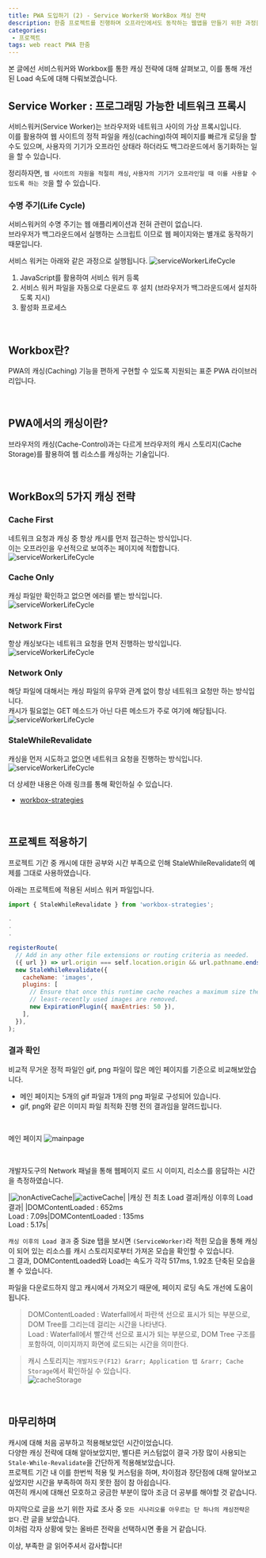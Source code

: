 ```yaml
---
title: PWA 도입하기 (2) - Service Worker와 WorkBox 캐싱 전략
description: 한줌 프로젝트를 진행하며 오프라인에서도 동작하는 웹앱을 만들기 위한 과정을 서술합니다.
categories:
 - 프로젝트
tags: web react PWA 한줌
---
```


본 글에선 서비스워커와 Workbox를 통한 캐싱 전략에 대해 살펴보고, 이를 통해 개선된 Load 속도에 대해 다뤄보겠습니다.

## Service Worker : 프로그래밍 가능한 네트워크 프록시
서비스워커(Service Worker)는 브라우저와 네트워크 사이의 가상 프록시입니다. <br>
이를 활용하여 웹 사이트의 정적 파일을 캐싱(caching)하여 페이지를 빠르개 로딩을 할 수도 있으며, 
사용자의 기기가 오프라인 상태라 하더라도 백그라운드에서 동기화하는 일을 할 수 있습니다.  

정리하자면, `웹 사이트의 자원을 적절히 캐싱`, `사용자의 기기가 오프라인일 때 이를 사용할 수 있도록 하는 것`을 할 수 있습니다.

### 수명 주기(Life Cycle)
서비스워커의 수명 주기는 웹 애플리케이션과 전혀 관련이 없습니다. <br>
브라우저가 백그라운드에서 실행하는 스크립트 이므로 웹 페이지와는 별개로 동작하기 때문입니다.

서비스 워커는 아래와 같은 과정으로 실행됩니다.
![serviceWorkerLifeCycle](/img/Caching/PWA_serviceWorker_LifeCycle.png)

1. JavaScript를 활용하여 서비스 워커 등록
2. 서비스 워커 파일을 자동으로 다운로드 후 설치 (브라우저가 백그라운드에서 설치하도록 지시)
3. 활성화 프로세스

<br>

## Workbox란?
PWA의 캐싱(Caching) 기능을 편하게 구현할 수 있도록 지원되는 표준 PWA 라이브러리입니다.

<br>

## PWA에서의 캐싱이란?
브라우저의 캐싱(Cache-Control)과는 다르게 브라우저의 캐시 스토리지(Cache Storage)를 활용하여 웹 리소스를 캐싱하는 기술입니다.

<br>

## WorkBox의 5가지 캐싱 전략

### Cache First
네트워크 요청과 캐싱 중 항상 캐시를 먼저 접근하는 방식입니다. <br>
이는 오프라인을 우선적으로 보여주는 페이지에 적합합니다.
![serviceWorkerLifeCycle](/img/Caching/Caching_cacheFirst.png)

### Cache Only
캐싱 파일만 확인하고 없으면 에러를 뱉는 방식입니다. <br>
![serviceWorkerLifeCycle](/img/Caching/Caching_cacheOnly.png)

### Network First
항상 캐싱보다는 네트워크 요청을 먼저 진행하는 방식입니다. <br>
![serviceWorkerLifeCycle](/img/Caching/Caching_networkFirst.png)

### Network Only
해당 파일에 대해서는 캐싱 파일의 유무와 관계 없이 항상 네트워크 요청만 하는 방식입니다. <br>
캐시가 필요없는 GET 메소드가 아닌 다른 메소드가 주로 여기에 해당됩니다.
![serviceWorkerLifeCycle](/img/Caching/Caching_networkOnly.png)

### StaleWhileRevalidate
캐싱을 먼저 시도하고 없으면 네트워크 요청을 진행하는 방식입니다. <br>
![serviceWorkerLifeCycle](/img/Caching/Caching_staleWhileRevalidate.png)



더 상세한 내용은 아래 링크를 통해 확인하실 수 있습니다.
- [workbox-strategies](https://developer.chrome.com/docs/workbox/reference/workbox-strategies/)

<br>

## 프로젝트 적용하기

프로젝트 기간 중 캐시에 대한 공부와 시간 부족으로 인해 StaleWhileRevalidate의 예제를 그대로 사용하였습니다.

아래는 프로젝트에 적용된 서비스 워커 파일입니다.
```javascript
import { StaleWhileRevalidate } from 'workbox-strategies';

.
.
.

registerRoute(
  // Add in any other file extensions or routing criteria as needed.
  ({ url }) => url.origin === self.location.origin && url.pathname.endsWith('.png'), // Customize thisY strategy as needed, e.g., by changing to CacheFirst.
  new StaleWhileRevalidate({
    cacheName: 'images',
    plugins: [
      // Ensure that once this runtime cache reaches a maximum size the
      // least-recently used images are removed.
      new ExpirationPlugin({ maxEntries: 50 }),
    ],
  }),
);
```

### 결과 확인

비교적 무거운 정적 파일인 gif, png 파일이 많은 메인 페이지를 기준으로 비교해보았습니다. <br>
 - 메인 페이지는 5개의 gif 파일과 1개의 png 파일로 구성되어 있습니다.
 - gif, png와 같은 이미지 파일 최적화 진행 전의 결과임을 알려드립니다.

<br>

메인 페이지
![mainpage](/img/Caching/Caching_mainpage.gif)


<br>

개발자도구의 Network 패널을 통해 웹페이지 로드 시 이미지, 리소스를 응답하는 시간을 측정하였습니다.

|![nonActiveCache](/img/Caching/Caching_서비스워커비활성화_long.png)|![activeCache](/img/Caching/Caching_서비스워커활성화_long.png)|
|캐싱 전 최초 Load 결과|캐싱 이후의 Load 결과|
|DOMContentLoaded : 652ms <br> Load : 7.09s|DOMContentLoaded : 135ms <br> Load : 5.17s|

`캐싱 이후의 Load 결과` 중 Size 탭을 보시면 `(ServiceWorker)`라 적힌 모습을 통해 캐싱이 되어 있는 리소스를 캐시 스토리지로부터 가져온 모습을 확인할 수 있습니다. <br>
그 결과, DOMContentLoaded와 Load는 속도가 각각 517ms, 1.92초 단축된 모습을 볼 수 있습니다.

파일을 다운로드하지 않고 캐시에서 가져오기 때문에, 페이지 로딩 속도 개선에 도움이 됩니다.

> DOMContentLoaded : Waterfall에서 파란색 선으로 표시가 되는 부분으로, DOM Tree를 그리는데 걸리는 시간을 나타낸다. <br>
> Load : Waterfall에서 빨간색 선으로 표시가 되는 부분으로, DOM Tree 구조를 포함하여, 이미지까지 화면에 로드되는 시간을 의미한다.

> 캐시 스토리지는 `개발자도구(F12) &rarr; Application 탭 &rarr; Cache Storage`에서 확인하실 수 있습니다. <br>
> ![cacheStorage](/img/Caching/Caching_cacheStorage.png)

<br>

## 마무리하며
캐시에 대해 처음 공부하고 적용해보았던 시간이었습니다. <br>
다양한 캐싱 전략에 대해 알아보았지만, 별다른 커스텀없이 결국 가장 많이 사용되는 `Stale-While-Revalidate`을 간단하게 적용해보았습니다. <br>
프로젝트 기간 내 이를 한번씩 적용 및 커스텀을 하며, 차이점과 장단점에 대해 알아보고 싶었지만 시간을 부족하여 하지 못한 점이 참 아쉽습니다. <br>
여전히 캐시에 대해선 모호하고 궁금한 부분이 많아 조금 더 공부를 해야할 것 같습니다. <br>

마지막으로 글을 쓰기 위한 자료 조사 중 `모든 시나리오를 아우르는 단 하나의 캐싱전략은 없다.`란 글을 보았습니다. <br>
이처럼 각자 상황에 맞는 올바른 전략을 선택하시면 좋을 거 같습니다. <br>

이상, 부족한 글 읽어주셔서 감사합니다!


